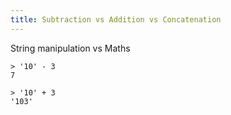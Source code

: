 ```yaml
---
title: Subtraction vs Addition vs Concatenation
---
```


String manipulation vs Maths

```
> '10' - 3
7

> '10' + 3
'103'
```

